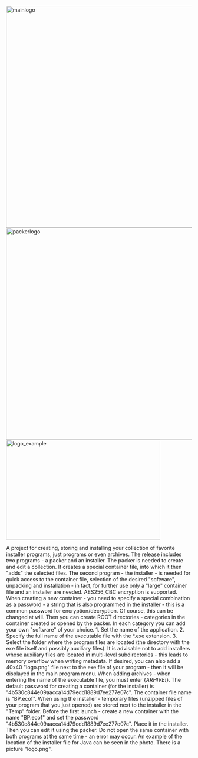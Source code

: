 
<img width="926" height="600" alt="mainlogo" src="https://github.com/user-attachments/assets/309c59dd-8e3a-4fa4-b380-10e67d2e1710" />
<img width="912" height="574" alt="packerlogo" src="https://github.com/user-attachments/assets/394ff9f9-a96e-49fa-adc6-a9145673f590" />
<img width="418" height="271" alt="logo_example" src="https://github.com/user-attachments/assets/70297208-ca29-47ba-8a36-bea111138674" />

A project for creating, storing and installing your collection of favorite installer programs, just programs or even archives. The release includes two programs - a packer and an installer. The packer is needed to create and edit a collection. It creates a special container file, into which it then "adds" the selected files. The second program - the installer - is needed for quick access to the container file, selection of the desired "software", unpacking and installation - in fact, for further use only a "large" container file and an installer are needed. AES256_CBC encryption is supported. When creating a new container - you need to specify a special combination as a password - a string that is also programmed in the installer - this is a common password for encryption/decryption. Of course, this can be changed at will. Then you can create ROOT directories - categories in the container created or opened by the packer. In each category you can add your own "software" of your choice. 1. Set the name of the application. 2. Specify the full name of the executable file with the *.exe extension. 3. Select the folder where the program files are located (the directory with the exe file itself and possibly auxiliary files). It is advisable not to add installers whose auxiliary files are located in multi-level subdirectories - this leads to memory overflow when writing metadata. If desired, you can also add a 40x40 "logo.png" file next to the exe file of your program - then it will be displayed in the main program menu. When adding archives - when entering the name of the executable file, you must enter {_ARHIVE!_}. The default password for creating a container (for the installer) is "4b530c844e09aacca14d79edd1889d7ee277e07c". The container file name is "BP.ecof". When using the installer - temporary files (unzipped files of your program that you just opened) are stored next to the installer in the "Temp" folder. Before the first launch - create a new container with the name "BP.ecof" and set the password "4b530c844e09aacca14d79edd1889d7ee277e07c". Place it in the installer. Then you can edit it using the packer. Do not open the same container with both programs at the same time - an error may occur. An example of the location of the installer file for Java can be seen in the photo. There is a picture "logo.png".

